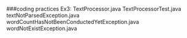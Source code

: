 ###coding practices
Ex3: 
TextProcessor.java 
TextProcessorTest.java
textNotParsedException.java	
wordCountHasNotBeenConductedYetException.java	
wordNotExistException.java
